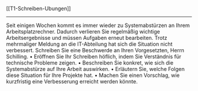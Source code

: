 [[T1-Schreiben-Ubungen]]

---

Seit einigen Wochen kommt es immer wieder zu Systemabstürzen an Ihrem Arbeitsplatzrechner. Dadurch verlieren Sie regelmäßig wichtige Arbeitsergebnisse und müssen Aufgaben erneut bearbeiten. Trotz mehrmaliger Meldung an die IT-Abteilung hat sich die Situation nicht verbessert. Schreiben Sie eine Beschwerde an Ihren Vorgesetzten, Herrn Schilling.
	•	Eröffnen Sie Ihr Schreiben höflich, indem Sie Verständnis für technische Probleme zeigen.
	•	Beschreiben Sie konkret, wie sich die Systemabstürze auf Ihre Arbeit auswirken.
	•	Erläutern Sie, welche Folgen diese Situation für Ihre Projekte hat.
	•	Machen Sie einen Vorschlag, wie kurzfristig eine Verbesserung erreicht werden könnte.